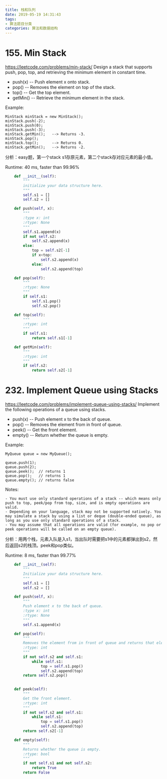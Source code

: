 ```yaml
---
title: 栈和队列
date: 2019-05-19 14:31:43
tags:
- 算法题目分类
categories: 算法和数据结构
---
```


# 155. Min Stack
https://leetcode.com/problems/min-stack/
Design a stack that supports push, pop, top, and retrieving the minimum element in constant time.

+ push(x) -- Push element x onto stack.
+ pop() -- Removes the element on top of the stack.
+ top() -- Get the top element.
+ getMin() -- Retrieve the minimum element in the stack.

Example:
```
MinStack minStack = new MinStack();
minStack.push(-2);
minStack.push(0);
minStack.push(-3);
minStack.getMin();   --> Returns -3.
minStack.pop();
minStack.top();      --> Returns 0.
minStack.getMin();   --> Returns -2.
```
分析：easy题，第一个stack s1存原元素，第二个stack存对应元素的最小值。

Runtime: 40 ms, faster than 99.96%
```python
    def __init__(self):
        """
        initialize your data structure here.
        """
        self.s1 = []
        self.s2 = []

    def push(self, x):
        """
        :type x: int
        :rtype: None
        """
        self.s1.append(x)
        if not self.s2:
            self.s2.append(x)
        else:
            top = self.s2[-1]
            if x<top:
                self.s2.append(x)
            else:
                self.s2.append(top)

    def pop(self):
        """
        :rtype: None
        """
        if self.s1:
            self.s1.pop()
            self.s2.pop()

    def top(self):
        """
        :rtype: int
        """
        if self.s1:
            return self.s1[-1]

    def getMin(self):
        """
        :rtype: int
        """
        if self.s2:
            return self.s2[-1]
```

# 232. Implement Queue using Stacks
https://leetcode.com/problems/implement-queue-using-stacks/
Implement the following operations of a queue using stacks.

+ push(x) -- Push element x to the back of queue.
+ pop() -- Removes the element from in front of queue.
+ peek() -- Get the front element.
+ empty() -- Return whether the queue is empty.

Example:
```
MyQueue queue = new MyQueue();

queue.push(1);
queue.push(2);  
queue.peek();  // returns 1
queue.pop();   // returns 1
queue.empty(); // returns false
```
Notes:
```
- You must use only standard operations of a stack -- which means only push to top, peek/pop from top, size, and is empty operations are valid.
- Depending on your language, stack may not be supported natively. You may simulate a stack by using a list or deque (double-ended queue), as long as you use only standard operations of a stack.
- You may assume that all operations are valid (for example, no pop or peek operations will be called on an empty queue).
```
分析：用两个栈，元素入队是入s1，当出队时需要把s1中的元素都弹出到s2，然后返回s2的栈顶。peek和pop类似。

Runtime: 8 ms, faster than 99.77% 
```python
    def __init__(self):
        """
        Initialize your data structure here.
        """
        self.s1 = []
        self.s2 = []

    def push(self, x):
        """
        Push element x to the back of queue.
        :type x: int
        :rtype: None
        """
        self.s1.append(x)

    def pop(self):
        """
        Removes the element from in front of queue and returns that element.
        :rtype: int
        """
        if not self.s2 and self.s1:
            while self.s1:
                top = self.s1.pop()
                self.s2.append(top)
        return self.s2.pop()
                

    def peek(self):
        """
        Get the front element.
        :rtype: int
        """
        if not self.s2 and self.s1:
            while self.s1:
                top = self.s1.pop()
                self.s2.append(top)
        return self.s2[-1]

    def empty(self):
        """
        Returns whether the queue is empty.
        :rtype: bool
        """
        if not self.s1 and not self.s2:
            return True
        return False
```
